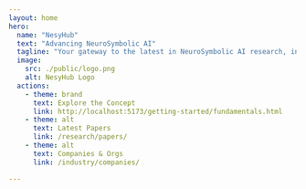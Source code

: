 ```yaml
---
layout: home
hero:
  name: "NesyHub"
  text: "Advancing NeuroSymbolic AI"
  tagline: "Your gateway to the latest in NeuroSymbolic AI research, industry, and community."
  image:
    src: ./public/logo.png
    alt: NesyHub Logo
  actions:
    - theme: brand
      text: Explore the Concept
      link: http://localhost:5173/getting-started/fundamentals.html
    - theme: alt
      text: Latest Papers
      link: /research/papers/
    - theme: alt
      text: Companies & Orgs
      link: /industry/companies/

---
```

<!-- 
<div class="home-footer">
  Released under the Apache 2.0 License. Copyright © 2024-present Logica Devs
</div> -->
